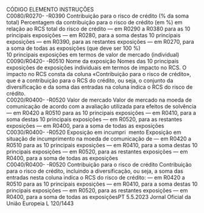  
CÓDIGO  ELEMENTO  INSTRUÇÕES  
C0080/R0270- 
-R0390  Contribuição para o risco 
de crédito (% da soma 
total)  Percentagem da contribuição para o risco de crédito (em %) em relação ao RCS total do 
risco de crédito 
— em R0290 a R0380 para as 10 principais exposições 
— em R0280, para a soma destas 10 principais exposições 
— em R0390, para as restantes exposições 
— em R0270, para a soma de todas as exposições (que deve ser 100 %)  
10 principais exposições em termos de valor de mercado (individual)  
C0090/R0420- 
-R0510  Nome da exposição  Nomes das 10 principais exposições de exposições individuais em termos de impacto 
no RCS. 
O impacto no RCS consta da coluna «Contribuição para o risco de crédito», que é a 
contribuição para o RCS do crédito, ou seja, o conjunto da diversificação e da soma das 
entradas na coluna indica o RCS do risco de crédito.  
C0020/R0400- 
-R0520  Valor de mercado  Valor de mercado na moeda de comunicação de acordo com a avaliação utilizada para 
efeitos de solvência 
— em R0420 a R0510 para as 10 principais exposições 
— em R0410, para a soma destas 10 principais exposições 
— em R0520, para as restantes exposições 
— em R0400, para a soma de todas as exposições  
C0030/R0400- 
-R0520  Exposição em incumpri ­
mento  Exposição em situação de incumprimento na moeda de comunicação de 
— em R0420 a R0510 para as 10 principais exposições 
— em R0410, para a soma destas 10 principais exposições 
— em R0520, para as restantes exposições 
— em R0400, para a soma de todas as exposições  
C0040/R0400- 
-R0520  Contribuição para o risco 
de crédito  Contribuição para o risco de crédito, incluindo a diversificação, ou seja, a soma das 
entradas nesta coluna indica o RCS do risco de crédito: 
— em R0420 a R0510 para as 10 principais exposições 
— em R0410, para a soma destas 10 principais exposições 
— em R0520, para as restantes exposições 
— em R0400, para a soma de todas as exposiçõesPT  5.5.2023 Jornal Oficial da União Europeia L 120/1443